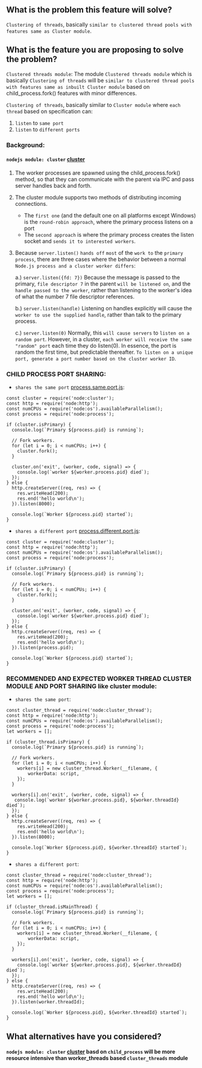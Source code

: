 ## What is the problem this feature will solve?

`Clustering of threads`, basically `similar to clustered thread pools with features same as Cluster module`.


## What is the feature you are proposing to solve the problem?

`Clustered threads module`: The module `Clustered threads module` which is basically `Clustering of threads` will be `similar to clustered thread pools with features same as inbuilt Cluster module` based on child_process.fork() features with minor differences.


`Clustering of threads`, basically similar to `Cluster module` where `each thread` based on specification can: 

1. `listen` to `same port`
2. `listen` to `different ports`


### Background: 


#### `nodejs module: cluster` [cluster](https://nodejs.org/api/cluster.html#how-it-works)

1. The worker processes are spawned using the child_process.fork() method, so that they can communicate with the parent via IPC and pass server handles back and forth. 
2. The cluster module supports two methods of distributing incoming connections. 
    * The `first one` (and the default one on all platforms except Windows) is the `round-robin approach`, where the primary process listens on a port
    * The `second approach` is where the primary process creates the listen socket and `sends it to interested workers`.

3. Because `server.listen()` `hands off` `most` of the `work to` the `primary process`, there are three cases where the behavior between a normal `Node.js process and a cluster worker differs`:

    a.) `server.listen({fd: 7})` Because the message is passed to the primary, `file descriptor 7` in the parent `will be listened on`, and the `handle passed to the worker`, rather than listening to the worker's idea of what the number 7 file descriptor references.

    b.) `server.listen(handle)` Listening on handles explicitly will cause the `worker to use the supplied handle`, rather than talk to the primary process.
    
    c.) `server.listen(0)` Normally, this `will cause servers` to `listen on a random port`. However, in a cluster, `each worker will receive the same "random" port` each time they do listen(0). In essence, the port is random the first time, but predictable thereafter. `To listen on a unique port, generate a port number based on the cluster worker ID`.

### CHILD PROCESS PORT SHARING: 

* `shares the same port` [process.same.port.js]():
```
const cluster = require('node:cluster');
const http = require('node:http');
const numCPUs = require('node:os').availableParallelism();
const process = require('node:process');

if (cluster.isPrimary) {
  console.log(`Primary ${process.pid} is running`);

  // Fork workers.
  for (let i = 0; i < numCPUs; i++) {
    cluster.fork();
  }

  cluster.on('exit', (worker, code, signal) => {
    console.log(`worker ${worker.process.pid} died`);
  });
} else {
  http.createServer((req, res) => {
    res.writeHead(200);
    res.end('hello world\n');
  }).listen(8000);

  console.log(`Worker ${process.pid} started`);
}
```


* `shares a different port` [process.different.port.js]():
```
const cluster = require('node:cluster');
const http = require('node:http');
const numCPUs = require('node:os').availableParallelism();
const process = require('node:process');

if (cluster.isPrimary) {
  console.log(`Primary ${process.pid} is running`);

  // Fork workers.
  for (let i = 0; i < numCPUs; i++) {
    cluster.fork();
  }

  cluster.on('exit', (worker, code, signal) => {
    console.log(`worker ${worker.process.pid} died`);
  });
} else {
  http.createServer((req, res) => {
    res.writeHead(200);
    res.end('hello world\n');
  }).listen(process.pid);

  console.log(`Worker ${process.pid} started`);
}
```


### RECOMMENDED AND EXPECTED WORKER THREAD CLUSTER MODULE AND PORT SHARING like cluster module: 

* `shares the same port`:

```
const cluster_thread = require('node:cluster_thread');
const http = require('node:http');
const numCPUs = require('node:os').availableParallelism();
const process = require('node:process');
let workers = [];

if (cluster_thread.isPrimary) {
  console.log(`Primary ${process.pid} is running`);

  // Fork workers.
  for (let i = 0; i < numCPUs; i++) {
    workers[i] = new cluster_thread.Worker(__filename, {
        workerData: script,
    });
  }

  workers[i].on('exit', (worker, code, signal) => {
   console.log(`worker ${worker.process.pid}, ${worker.threadId} died`);
  });
} else {
  http.createServer((req, res) => {
    res.writeHead(200);
    res.end('hello world\n');
  }).listen(8000);

  console.log(`Worker ${process.pid}, ${worker.threadId} started`);
}
```


* `shares a different port`:
```
const cluster_thread = require('node:cluster_thread');
const http = require('node:http');
const numCPUs = require('node:os').availableParallelism();
const process = require('node:process');
let workers = [];

if (cluster_thread.isMainThread) {
  console.log(`Primary ${process.pid} is running`);

  // Fork workers.
  for (let i = 0; i < numCPUs; i++) {
    workers[i] = new cluster_thread.Worker(__filename, {
        workerData: script,
    });
  }

  workers[i].on('exit', (worker, code, signal) => {
    console.log(`worker ${worker.process.pid}, ${worker.threadId} died`);
  });
} else {
  http.createServer((req, res) => {
    res.writeHead(200);
    res.end('hello world\n');
  }).listen(worker.threadId);

  console.log(`Worker ${process.pid}, ${worker.threadId} started`);
}
```


## What alternatives have you considered?

#### `nodejs module: cluster` [cluster](https://nodejs.org/api/cluster.html#how-it-works) basd on `child_process` will be more resource intensive than worker_threads based `cluster_threads` module
